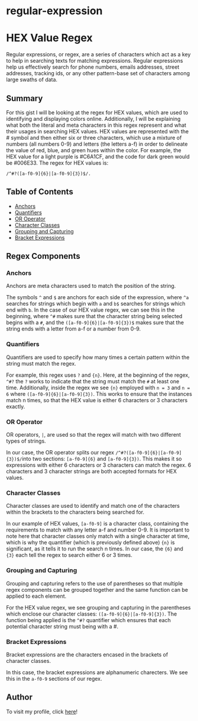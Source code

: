 # regular-expression
# HEX Value Regex

Regular expressions, or regex, are a series of characters which act as a key to help in searching texts for matching expressions. Regular expressions help us effectively search for phone numbers, emails addresses, street addresses, tracking ids, or any other pattern-base set of characters among large swaths of data.

## Summary

For this gist I will be looking at the regex for HEX values, which are used to identifying and displaying colors online. Additionally, I will be explaining what both the literal and meta characters in this regex represent and what their usages in searching HEX values. HEX values are represented with the # symbol and then either six or three characters, which use a mixture of numbers (all numbers 0-9) and letters (the letters a-f) in order to delineate the value of red, blue, and green hues within the color. For example, the HEX value for a light purple is #C6A1CF, and the code for dark green would be #006E33. The regex for HEX values is:
``` 
/^#?([a-f0-9]{6}|[a-f0-9]{3})$/.
``` 

## Table of Contents

- [Anchors](#anchors)
- [Quantifiers](#quantifiers)
- [OR Operator](#or-operator)
- [Character Classes](#character-classes)
- [Grouping and Capturing](#grouping-and-capturing)
- [Bracket Expressions](#bracket-expressions)

## Regex Components

### Anchors
Anchors are meta characters used to match the position of the string. 

The symbols `^` and `$` are anchors for each side of the expression, where `^a` searches for strings which begin with `a` and `b$` searches for strings which end with `b`. In the case of our HEX value regex, we can see this in the beginning, where `^#` makes sure that the character string being selected begins with a `#`, and the `([a-f0-9]{6}|[a-f0-9]{3})$` makes sure that the string ends with a letter from a-f or a number from 0-9.

### Quantifiers
Quantifiers are used to specify how many times a certain pattern within the string must match the regex. 

For example, this regex uses `?` and `{n}`. Here, at the beginning of the regex, `^#?` the `?` works to indicate that the string must match the `#` at least one time. Additionally, inside the regex we see `{n}` employed with `n = 3` and `n = 6` where `([a-f0-9]{6}|[a-f0-9]{3})`. This works to ensure that the instances match n times, so that the HEX value is either 6 characters or 3 characters exactly.

### OR Operator
OR operators, `|`, are used so that the regex will match with two different types of strings. 

In our case, the OR operator splits our regex `/^#?([a-f0-9]{6}|[a-f0-9]{3})$/`into two sections: `[a-f0-9]{6}` and `[a-f0-9]{3})`. This makes it so expressions with either 6 characters or 3 characters can match the regex. 6 characters and 3 character strings are both accepted formats for HEX values.

### Character Classes
Character classes are used to identify and match one of the characters within the brackets to the characters being searched for. 

In our example of HEX values, `[a-f0-9]` is a character class, containing the requirements to match with any letter a-f and number 0-9. It is important to note here that character classes only match with a single character at time, which is why the quantifier (which is previously defined above) `{n}` is significant, as it tells it to run the search n times. In our case, the `{6}` and `{3}` each tell the regex to search either 6 or 3 times. 

### Grouping and Capturing
Grouping and capturing refers to the use of parentheses so that multiple regex components can be grouped together and the same function can be applied to each element.

For the HEX value regex, we see grouping and capturing in the parentheses which enclose our character classes: `([a-f0-9]{6}|[a-f0-9]{3})`. The function being applied is the `^#?` quantifier which ensures that each potential character string must being with a #.

### Bracket Expressions
Bracket expressions are the characters encased in the brackets of character classes. 

In this case, the bracket expressions are alphanumeric charecters. We see this in the `a-f0-9` sections of our regex.

## Author
To visit my profile, click [here](https://github.com/anniech1)!
